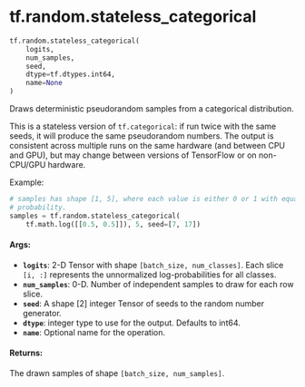 <div itemscope itemtype="http://developers.google.com/ReferenceObject">
<meta itemprop="name" content="tf.random.stateless_categorical" />
<meta itemprop="path" content="Stable" />
</div>

# tf.random.stateless_categorical

``` python
tf.random.stateless_categorical(
    logits,
    num_samples,
    seed,
    dtype=tf.dtypes.int64,
    name=None
)
```

Draws deterministic pseudorandom samples from a categorical distribution.

This is a stateless version of `tf.categorical`: if run twice with the
same seeds, it will produce the same pseudorandom numbers.  The output is
consistent across multiple runs on the same hardware (and between CPU
and GPU), but may change between versions of TensorFlow or on non-CPU/GPU
hardware.

Example:

```python
# samples has shape [1, 5], where each value is either 0 or 1 with equal
# probability.
samples = tf.random.stateless_categorical(
    tf.math.log([[0.5, 0.5]]), 5, seed=[7, 17])
```

#### Args:

* <b>`logits`</b>: 2-D Tensor with shape `[batch_size, num_classes]`.  Each slice
    `[i, :]` represents the unnormalized log-probabilities for all classes.
* <b>`num_samples`</b>: 0-D.  Number of independent samples to draw for each row slice.
* <b>`seed`</b>: A shape [2] integer Tensor of seeds to the random number generator.
* <b>`dtype`</b>: integer type to use for the output. Defaults to int64.
* <b>`name`</b>: Optional name for the operation.


#### Returns:

The drawn samples of shape `[batch_size, num_samples]`.